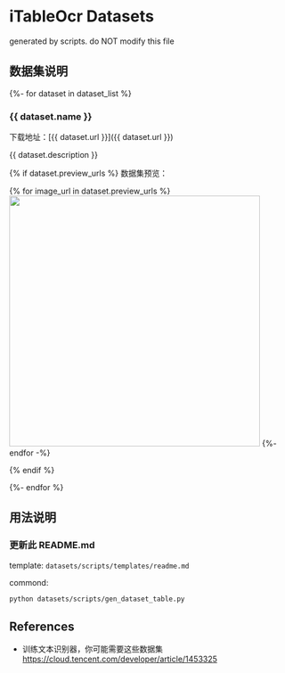 # iTableOcr Datasets

generated by scripts. do NOT modify this file

## 数据集说明

{%- for dataset in dataset_list %}

### {{ dataset.name }}

下载地址：[{{ dataset.url }}]({{ dataset.url }})

{{ dataset.description }}

{% if dataset.preview_urls %}
数据集预览：

<!-- ![preview]({{ image_url }} | width=100px) -->

{% for image_url in dataset.preview_urls %}
<img src="{{ image_url }}" width="450px">
{%- endfor -%}

{% endif %}

{%- endfor %}

## 用法说明

### 更新此 README.md

template: `datasets/scripts/templates/readme.md`

commond:

```bash
python datasets/scripts/gen_dataset_table.py
```

## References

- 训练文本识别器，你可能需要这些数据集 <https://cloud.tencent.com/developer/article/1453325>

